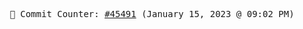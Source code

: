 <p align="center">
    <samp>
        📮 Commit Counter: <a href="https://github.com/Javascript-void0/Javascript-void0/commits/main">#45491</a> (January 15, 2023 @ 09:02 PM)
    </samp>
</p>